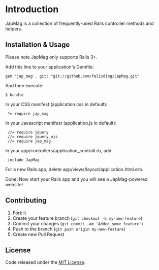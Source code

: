 # Introduction

JapMag is a collection of frequently-used Rails controller methods and helpers.

## Installation & Usage

Please note JapMag only supports Rails 3+.

Add this line to your application's Gemfile:

    gem 'jap_mag', git: "git://github.com/felixding/JapMag.git"

And then execute:

    $ bundle

In your CSS manifest (application.css in default):

     *= require jap_mag

In your Javascript manifest (application.js in default):

	 //= require jquery
     //= require jquery_ujs
     //= require jap_mag

In your app/controllers/application_controll.rb, add

     include JapMag

For a new Rails app, delete app/views/layout/application.html.erb.

Done! Now start your Rails app and you will see a JapMag-powered website!

## Contributing

1. Fork it
2. Create your feature branch (`git checkout -b my-new-feature`)
3. Commit your changes (`git commit -am 'Added some feature'`)
4. Push to the branch (`git push origin my-new-feature`)
5. Create new Pull Request

## License

Code released under the [MIT License](https://opensource.org/licenses/MIT).
